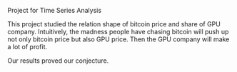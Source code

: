 Project for Time Series Analysis

This project studied the relation shape of bitcoin price and share of GPU company. Intuitively, the madness people have chasing bitcoin will push up not only bitcoin price but also GPU price. Then the GPU company will make a lot of profit. 

Our results proved our conjecture.
